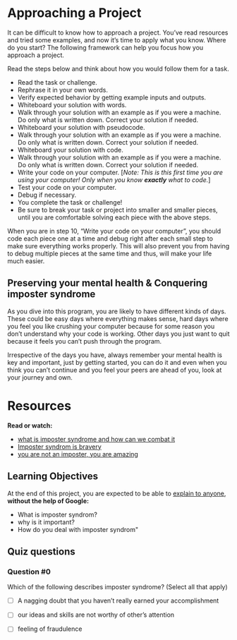 # Approaching a Project

It can be difficult to know how to approach a project. You’ve read resources and tried some examples, and now it’s time to apply what you know. Where do you start? The following framework can help you focus how you approach a project.

Read the steps below and think about how you would follow them for a task.

- Read the task or challenge.
- Rephrase it in your own words.
- Verify expected behavior by getting example inputs and outputs.
- Whiteboard your solution with words.
- Walk through your solution with an example as if you were a machine. Do only what is written down. Correct your solution if needed.
- Whiteboard your solution with pseudocode.
- Walk through your solution with an example as if you were a machine. Do only what is written down. Correct your solution if needed.
- Whiteboard your solution with code.
- Walk through your solution with an example as if you were a machine. Do only what is written down. Correct your solution if needed.
- Write your code on your computer. [*Note: This is this first time you are using your computer! Only when you know **exactly** what to code.*]
- Test your code on your computer.
- Debug if necessary.
- You complete the task or challenge!
- Be sure to break your task or project into smaller and smaller pieces, until you are comfortable solving each piece with the above steps.

When you are in step 10, “Write your code on your computer”, you should code each piece one at a time and debug right after each small step to make sure everything works properly. This will also prevent you from having to debug multiple pieces at the same time and thus, will make your life much easier.

## Preserving your mental health & Conquering imposter syndrome
As you dive into this program, you are likely to have different kinds of days. These could be easy days where everything makes sense, hard days where you feel you like crushing your computer because for some reason you don’t understand why your code is working. Other days you just want to quit because it feels you can’t push through the program.

Irrespective of the days you have, always remember your mental health is key and important, just by getting started, you can do it and even when you think you can’t continue and you feel your peers are ahead of you, look at your journey and own.

# Resources

**Read or watch:**

- [what is imposter syndrome and how can we combat it](https://www.youtube.com/watch?v=ZQUxL4Jm1Lo)
- [Imposter syndrom is bravery](https://www.youtube.com/watch?v=SeLmwYdegLA&t=459s)
- [you are not an imposter, you are amazing](https://hbr.org/2022/01/youre-not-an-imposter-youre-actually-pretty-amazing)

## Learning Objectives
At the end of this project, you are expected to be able to [explain to anyone](https://fs.blog/feynman-learning-technique/), **without the help of Google:**

- What is imposter syndrom?
- why is it important?
- How do you deal with imposter syndrom"

## Quiz questions

### Question #0

Which of the following describes imposter syndrome? (Select all that apply)

- [ ] A nagging doubt that you haven’t really earned your accomplishment

- [ ] our ideas and skills are not worthy of other’s attention

- [ ] feeling of fraudulence
